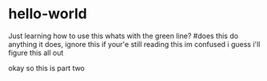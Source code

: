 # hello-world
Just learning how to use this
whats with the green line?
#does this do anything
it does, ignore this if your'e still reading this
im confused
i guess i'll figure this all out


okay so this is part two
